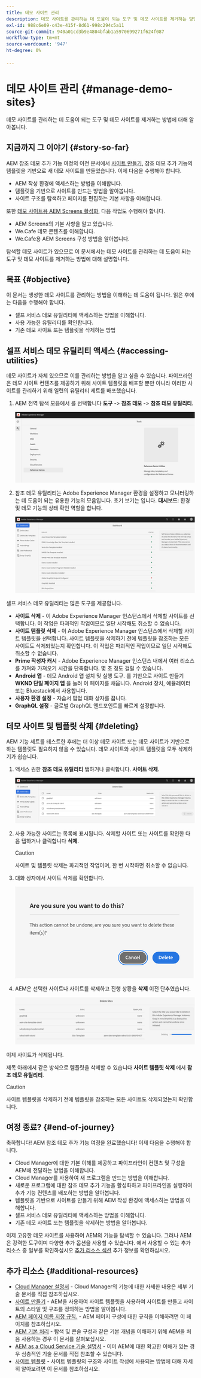 ```yaml
---
title: 데모 사이트 관리
description: 데모 사이트를 관리하는 데 도움이 되는 도구 및 데모 사이트를 제거하는 방법에 대해 알아봅니다.
exl-id: 988c6e09-c43e-415f-8d61-998c294c5a11
source-git-commit: 940a01cd3b9e4804bfab1a5970699271f624f087
workflow-type: tm+mt
source-wordcount: '947'
ht-degree: 0%

---
```


# 데모 사이트 관리 {#manage-demo-sites}

데모 사이트를 관리하는 데 도움이 되는 도구 및 데모 사이트를 제거하는 방법에 대해 알아봅니다.

## 지금까지 그 이야기 {#story-so-far}

AEM 참조 데모 추가 기능 여정의 이전 문서에서 [사이트 만들기,](create-site.md) 참조 데모 추가 기능의 템플릿을 기반으로 새 데모 사이트를 만들었습니다. 이제 다음을 수행해야 합니다.

* AEM 작성 환경에 액세스하는 방법을 이해합니다.
* 템플릿을 기반으로 사이트를 만드는 방법을 알아봅니다.
* 사이트 구조를 탐색하고 페이지를 편집하는 기본 사항을 이해합니다.

또한 [데모 사이트용 AEM Screens 활성화,](screens.md) 다음 작업도 수행해야 합니다.

* AEM Screens의 기본 사항을 알고 있습니다.
* We.Cafe 데모 콘텐츠를 이해합니다.
* We.Cafe용 AEM Screens 구성 방법을 알아봅니다.

탐색할 데모 사이트가 있으므로 이 문서에서는 데모 사이트를 관리하는 데 도움이 되는 도구 및 데모 사이트를 제거하는 방법에 대해 설명합니다.

## 목표 {#objective}

이 문서는 생성한 데모 사이트를 관리하는 방법을 이해하는 데 도움이 됩니다. 읽은 후에는 다음을 수행해야 합니다.

* 셀프 서비스 데모 유틸리티에 액세스하는 방법을 이해합니다.
* 사용 가능한 유틸리티를 확인합니다.
* 기존 데모 사이트 또는 템플릿을 삭제하는 방법

## 셀프 서비스 데모 유틸리티 액세스 {#accessing-utilities}

데모 사이트가 자체 있으므로 이를 관리하는 방법을 알고 싶을 수 있습니다. 파이프라인은 데모 사이트 컨텐츠를 제공하기 위해 사이트 템플릿을 배포할 뿐만 아니라 이러한 사이트를 관리하기 위해 일련의 유틸리티 세트를 배포했습니다.

1. AEM 전역 탐색 모음에서 를 선택합니다 **도구** -> **참조 데모** -> **참조 데모 유틸리티**.

   ![셀프 서비스 데모 유틸리티](assets/demo-utilities.png)

1. 참조 데모 유틸리티는 Adobe Experience Manager 환경을 설정하고 모니터링하는 데 도움이 되는 유용한 기능의 모음입니다. 초기 보기는 입니다. **대시보드**: 환경 및 데모 기능의 상태 확인 역할을 합니다.

   ![대시보드](assets/dashboard.png)

셀프 서비스 데모 유틸리티는 많은 도구를 제공합니다.

* **사이트 삭제** - 이 Adobe Experience Manager 인스턴스에서 삭제할 사이트를 선택합니다. 이 작업은 파괴적인 작업이므로 일단 시작해도 취소할 수 없습니다.
* **사이트 템플릿 삭제** - 이 Adobe Experience Manager 인스턴스에서 삭제할 사이트 템플릿을 선택합니다. 사이트 템플릿을 삭제하기 전에 템플릿을 참조하는 모든 사이트도 삭제되었는지 확인합니다. 이 작업은 파괴적인 작업이므로 일단 시작해도 취소할 수 없습니다.
* **Prime 작성자 캐시** - Adobe Experience Manager 인스턴스 내에서 여러 리소스를 가져와 가져오기 시간을 단축합니다. 몇 초 정도 걸릴 수 있습니다.
* **Android 앱** - 데모 Android 앱 설치 및 실행 도구. 를 기반으로 사이트 만들기 **WKND 단일 페이지 앱** 을 눌러 이 페이지를 채웁니다. Android 장치, 에뮬레이터 또는 Bluestack에서 사용합니다.
* **사용자 환경 설정** - 자습서 팝업 대화 상자를 끕니다.
* **GraphQL 설정** - 글로벌 GraphQL 엔드포인트를 빠르게 설정합니다.

## 데모 사이트 및 템플릿 삭제 {#deleting}

AEM 기능 세트를 테스트한 후에는 더 이상 데모 사이트 또는 데모 사이트가 기반으로 하는 템플릿도 필요하지 않을 수 있습니다. 데모 사이트와 사이트 템플릿을 모두 삭제하기가 쉽습니다.

1. 액세스 권한 **참조 데모 유틸리티** 탭하거나 클릭합니다. **사이트 삭제**.

   ![사이트 삭제](assets/delete-sites.png)

1. 사용 가능한 사이트는 목록에 표시됩니다. 삭제할 사이트 또는 사이트를 확인한 다음 탭하거나 클릭합니다 **삭제**.

   >[!CAUTION]
   >
   >사이트 및 템플릿 삭제는 파괴적인 작업이며, 한 번 시작하면 취소할 수 없습니다.

1. 대화 상자에서 사이트 삭제를 확인합니다.

   ![사이트 삭제 확인](assets/confirm-site-delete.png)

1. AEM은 선택한 사이트나 사이트를 삭제하고 진행 상황을 **삭제** 이전 단추였습니다.

   ![진행률 삭제](assets/delete-progress.png)

이제 사이트가 삭제됩니다.

제목 아래에서 같은 방식으로 템플릿을 삭제할 수 있습니다 **사이트 템플릿 삭제** 에서 **참조 데모 유틸리티**.

>[!CAUTION]
>
>사이트 템플릿을 삭제하기 전에 템플릿을 참조하는 모든 사이트도 삭제되었는지 확인합니다.

## 여정 종료? {#end-of-journey}

축하합니다! AEM 참조 데모 추가 기능 여정을 완료했습니다! 이제 다음을 수행해야 합니다.

* Cloud Manager에 대한 기본 이해를 제공하고 파이프라인이 컨텐츠 및 구성을 AEM에 전달하는 방법을 이해합니다.
* Cloud Manager를 사용하여 새 프로그램을 만드는 방법을 이해합니다.
* 새로운 프로그램에 대한 참조 데모 추가 기능을 활성화하고 파이프라인을 실행하여 추가 기능 컨텐츠를 배포하는 방법을 알아봅니다.
* 템플릿을 기반으로 사이트를 만들기 위해 AEM 작성 환경에 액세스하는 방법을 이해합니다.
* 셀프 서비스 데모 유틸리티에 액세스하는 방법을 이해합니다.
* 기존 데모 사이트 또는 템플릿을 삭제하는 방법을 알아봅니다.

이제 고유한 데모 사이트를 사용하여 AEM의 기능을 탐색할 수 있습니다. 그러나 AEM은 강력한 도구이며 다양한 추가 옵션을 사용할 수 있습니다. 에서 사용할 수 있는 추가 리소스 중 일부를 확인하십시오 [추가 리소스 섹션](#additional-resources) 추가 정보를 확인하십시오.

## 추가 리소스 {#additional-resources}

* [Cloud Manager 설명서](https://experienceleague.adobe.com/docs/experience-manager-cloud-service/onboarding/onboarding-concepts/cloud-manager-introduction.html) - Cloud Manager의 기능에 대한 자세한 내용은 세부 기술 문서를 직접 참조하십시오.
* [사이트 만들기](/help/sites-cloud/administering/site-creation/create-site.md) - AEM을 사용하여 사이트 템플릿을 사용하여 사이트를 만들고 사이트의 스타일 및 구조를 정의하는 방법을 알아봅니다.
* [AEM 페이지 이름 지정 규칙.](/help/sites-cloud/authoring/fundamentals/organizing-pages.md#page-name-restrictions-and-best-practices) - AEM 페이지 구성에 대한 규칙을 이해하려면 이 페이지를 참조하십시오.
* [AEM 기본 처리](/help/sites-cloud/authoring/getting-started/basic-handling.md) - 탐색 및 콘솔 구성과 같은 기본 개념을 이해하기 위해 AEM을 처음 사용하는 경우 이 문서를 살펴보십시오.
* [AEM as a Cloud Service 기술 설명서](https://experienceleague.adobe.com/docs/experience-manager-cloud-service.html) - 이미 AEM에 대한 확고한 이해가 있는 경우 심층적인 기술 문서를 직접 참조할 수 있습니다.
* [사이트 템플릿](/help/sites-cloud/administering/site-creation/site-templates.md) - 사이트 템플릿의 구조와 사이트 작성에 사용되는 방법에 대해 자세히 알아보려면 이 문서를 참조하십시오.
